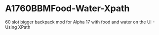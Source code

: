 # A1760BBMFood-Water-Xpath
60 slot bigger backpack mod for Alpha 17 with food and water on the UI - Using XPath
